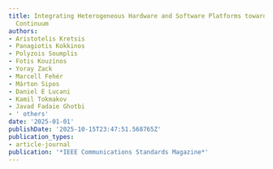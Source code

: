 ```yaml
---
title: Integrating Heterogeneous Hardware and Software Platforms towards the Edge-Cloud-HPC
  Continuum
authors:
- Aristotelis Kretsis
- Panagiotis Kokkinos
- Polyzois Soumplis
- Fotis Kouzinos
- Yoray Zack
- Marcell Fehér
- Márton Sipos
- Daniel E Lucani
- Kamil Tokmakov
- Javad Fadaie Ghotbi
- ' others'
date: '2025-01-01'
publishDate: '2025-10-15T23:47:51.568765Z'
publication_types:
- article-journal
publication: '*IEEE Communications Standards Magazine*'
---
```

